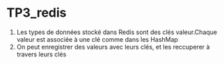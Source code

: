 # TP3_redis
<ol>
	<li>
		Les types de données stocké dans Redis sont des clés valeur.Chaque valeur est associée à une clé comme dans les HashMap
    	</li>
	<li>
		On peut enregistrer des valeurs avec leurs clés, et les reccuperer à travers leurs clés
   	 </li>

</ol>
